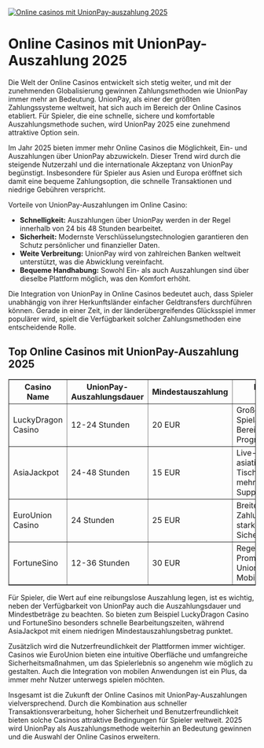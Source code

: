 [![Online casinos mit UnionPay-auszahlung 2025](https://123-caf.pages.dev/gitsignup.png)](https://vrmoo.ru/Bt82HjjY)

<h1>Online Casinos mit UnionPay-Auszahlung 2025</h1>  <p>Die Welt der Online Casinos entwickelt sich stetig weiter, und mit der zunehmenden Globalisierung gewinnen Zahlungsmethoden wie UnionPay immer mehr an Bedeutung. UnionPay, als einer der größten Zahlungssysteme weltweit, hat sich auch im Bereich der Online Casinos etabliert. Für Spieler, die eine schnelle, sichere und komfortable Auszahlungsmethode suchen, wird UnionPay 2025 eine zunehmend attraktive Option sein.</p>  <p>Im Jahr 2025 bieten immer mehr Online Casinos die Möglichkeit, Ein- und Auszahlungen über UnionPay abzuwickeln. Dieser Trend wird durch die steigende Nutzerzahl und die internationale Akzeptanz von UnionPay begünstigt. Insbesondere für Spieler aus Asien und Europa eröffnet sich damit eine bequeme Zahlungsoption, die schnelle Transaktionen und niedrige Gebühren verspricht.</p>  <p>Vorteile von UnionPay-Auszahlungen im Online Casino:</p> <ul>   <li><strong>Schnelligkeit:</strong> Auszahlungen über UnionPay werden in der Regel innerhalb von 24 bis 48 Stunden bearbeitet.</li>   <li><strong>Sicherheit:</strong> Modernste Verschlüsselungstechnologien garantieren den Schutz persönlicher und finanzieller Daten.</li>   <li><strong>Weite Verbreitung:</strong> UnionPay wird von zahlreichen Banken weltweit unterstützt, was die Abwicklung vereinfacht.</li>   <li><strong>Bequeme Handhabung:</strong> Sowohl Ein- als auch Auszahlungen sind über dieselbe Plattform möglich, was den Komfort erhöht.</li> </ul>  <p>Die Integration von UnionPay in Online Casinos bedeutet auch, dass Spieler unabhängig von ihrer Herkunftsländer einfacher Geldtransfers durchführen können. Gerade in einer Zeit, in der länderübergreifendes Glücksspiel immer populärer wird, spielt die Verfügbarkeit solcher Zahlungsmethoden eine entscheidende Rolle.</p>  <h2>Top Online Casinos mit UnionPay-Auszahlung 2025</h2> <table border="1" cellpadding="8" cellspacing="0">   <thead>     <tr>       <th>Casino Name</th>       <th>UnionPay-Auszahlungsdauer</th>       <th>Mindestauszahlung</th>       <th>Besondere Features</th>     </tr>   </thead>   <tbody>     <tr>       <td>LuckyDragon Casino</td>       <td>12-24 Stunden</td>       <td>20 EUR</td>       <td>Großer Spielautomatenslot-Bereich, VIP-Programm</td>     </tr>     <tr>       <td>AsiaJackpot</td>       <td>24-48 Stunden</td>       <td>15 EUR</td>       <td>Live-Casino mit asiatischen Tischspielen, mehrsprachiger Support</td>     </tr>     <tr>       <td>EuroUnion Casino</td>       <td>24 Stunden</td>       <td>25 EUR</td>       <td>Breite Palette von Zahlungsmethoden, starke Sicherheitssysteme</td>     </tr>     <tr>       <td>FortuneSino</td>       <td>12-36 Stunden</td>       <td>30 EUR</td>       <td>Regelmäßige Promotionen für UnionPay-Nutzer, Mobile-Friendly</td>     </tr>   </tbody> </table>  <p>Für Spieler, die Wert auf eine reibungslose Auszahlung legen, ist es wichtig, neben der Verfügbarkeit von UnionPay auch die Auszahlungsdauer und Mindestbeträge zu beachten. So bieten zum Beispiel LuckyDragon Casino und FortuneSino besonders schnelle Bearbeitungszeiten, während AsiaJackpot mit einem niedrigen Mindestauszahlungsbetrag punktet.</p>  <p>Zusätzlich wird die Nutzerfreundlichkeit der Plattformen immer wichtiger. Casinos wie EuroUnion bieten eine intuitive Oberfläche und umfangreiche Sicherheitsmaßnahmen, um das Spielerlebnis so angenehm wie möglich zu gestalten. Auch die Integration von mobilen Anwendungen ist ein Plus, da immer mehr Nutzer unterwegs spielen möchten.</p>  <p>Insgesamt ist die Zukunft der Online Casinos mit UnionPay-Auszahlungen vielversprechend. Durch die Kombination aus schneller Transaktionsverarbeitung, hoher Sicherheit und Benutzerfreundlichkeit bieten solche Casinos attraktive Bedingungen für Spieler weltweit. 2025 wird UnionPay als Auszahlungsmethode weiterhin an Bedeutung gewinnen und die Auswahl der Online Casinos erweitern.</p>